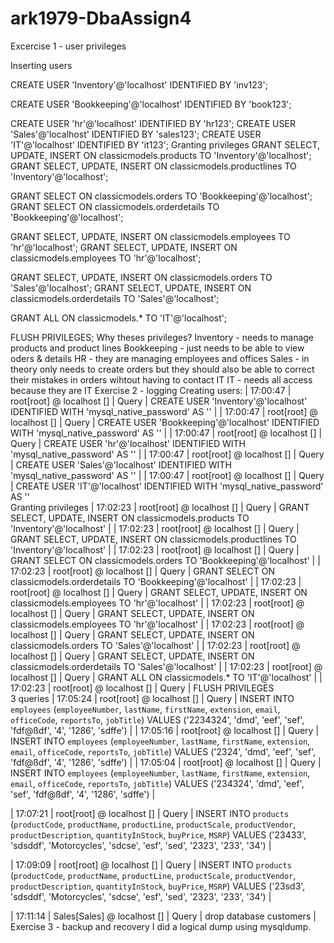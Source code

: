 # ark1979-DbaAssign4
Excercise 1 - user privileges

Inserting users

CREATE USER 'Inventory'@'localhost' IDENTIFIED BY 'inv123';

CREATE USER 'Bookkeeping'@'localhost' IDENTIFIED BY 'book123';

CREATE USER 'hr'@'localhost' IDENTIFIED BY 'hr123';
CREATE USER 'Sales'@'localhost' IDENTIFIED BY 'sales123';
CREATE USER 'IT'@'localhost' IDENTIFIED BY 'it123';
Granting privileges
GRANT SELECT, UPDATE, INSERT  ON classicmodels.products TO 'Inventory'@'localhost';
GRANT SELECT, UPDATE, INSERT  ON classicmodels.productlines TO 'Inventory'@'localhost';

GRANT SELECT ON classicmodels.orders TO 'Bookkeeping'@'localhost';
GRANT SELECT ON classicmodels.orderdetails TO 'Bookkeeping'@'localhost';

GRANT SELECT, UPDATE, INSERT ON classicmodels.employees TO 'hr'@'localhost';
GRANT SELECT, UPDATE, INSERT ON classicmodels.employees TO 'hr'@'localhost';

GRANT SELECT, UPDATE, INSERT ON classicmodels.orders TO 'Sales'@'localhost';
GRANT SELECT, UPDATE, INSERT ON classicmodels.orderdetails TO 'Sales'@'localhost';

GRANT ALL ON classicmodels.* TO 'IT'@'localhost';

FLUSH PRIVILEGES;
Why theses privileges?
Inventory - needs to manage products and product lines
Bookkeeping - just needs to be able to view oders & details
HR - they are managing employees and offices
Sales - in theory only needs to create orders but they should also be able to correct their mistakes in orders wihtout having to contact IT
IT - needs all access because they are IT
Exercise 2 - logging
Creating users:
| 17:00:47 | root[root] @ localhost []   | Query        | CREATE USER 'Inventory'@'localhost' IDENTIFIED WITH 'mysql_native_password' AS '<secret>'                                              |
| 17:00:47 | root[root] @ localhost []   | Query        | CREATE USER 'Bookkeeping'@'localhost' IDENTIFIED WITH 'mysql_native_password' AS '<secret>'                                            |
| 17:00:47 | root[root] @ localhost []   | Query        | CREATE USER 'hr'@'localhost' IDENTIFIED WITH 'mysql_native_password' AS '<secret>'                                                     |
| 17:00:47 | root[root] @ localhost []   | Query        | CREATE USER 'Sales'@'localhost' IDENTIFIED WITH 'mysql_native_password' AS '<secret>'                                                  |
| 17:00:47 | root[root] @ localhost []   | Query        | CREATE USER 'IT'@'localhost' IDENTIFIED WITH 'mysql_native_password' AS '<secret>'  
Granting privileges
| 17:02:23 | root[root] @ localhost []             | Query        | GRANT SELECT, UPDATE, INSERT  ON classicmodels.products TO 'Inventory'@'localhost'                                                     |
| 17:02:23 | root[root] @ localhost []             | Query        | GRANT SELECT, UPDATE, INSERT  ON classicmodels.productlines TO 'Inventory'@'localhost'                                                 |
| 17:02:23 | root[root] @ localhost []             | Query        | GRANT SELECT ON classicmodels.orders TO 'Bookkeeping'@'localhost'                                                                      |
| 17:02:23 | root[root] @ localhost []             | Query        | GRANT SELECT ON classicmodels.orderdetails TO 'Bookkeeping'@'localhost'                                                                |
| 17:02:23 | root[root] @ localhost []             | Query        | GRANT SELECT, UPDATE, INSERT ON classicmodels.employees TO 'hr'@'localhost'                                                            |
| 17:02:23 | root[root] @ localhost []             | Query        | GRANT SELECT, UPDATE, INSERT ON classicmodels.employees TO 'hr'@'localhost'                                                            |
| 17:02:23 | root[root] @ localhost []             | Query        | GRANT SELECT, UPDATE, INSERT ON classicmodels.orders TO 'Sales'@'localhost'                                                            |
| 17:02:23 | root[root] @ localhost []             | Query        | GRANT SELECT, UPDATE, INSERT ON classicmodels.orderdetails TO 'Sales'@'localhost'                                                      |
| 17:02:23 | root[root] @ localhost []             | Query        | GRANT ALL ON classicmodels.* TO 'IT'@'localhost'                                                                                       |
| 17:02:23 | root[root] @ localhost []             | Query        | FLUSH PRIVILEGES  
3 queries
| 17:05:24 | root[root] @ localhost [] | Query        | INSERT INTO `employees` (`employeeNumber`, `lastName`, `firstName`, `extension`, `email`, `officeCode`, `reportsTo`, `jobTitle`) VALUES ('2234324', 'dmd', 'eef', 'sef', 'fdf@ßdf', '4', '1286', 'sdffe')  |
| 17:05:16 | root[root] @ localhost [] | Query        | INSERT INTO `employees` (`employeeNumber`, `lastName`, `firstName`, `extension`, `email`, `officeCode`, `reportsTo`, `jobTitle`) VALUES ('2324', 'dmd', 'eef', 'sef', 'fdf@ßdf', '4', '1286', 'sdffe')     |
| 17:05:04 | root[root] @ localhost [] | Query        | INSERT INTO `employees` (`employeeNumber`, `lastName`, `firstName`, `extension`, `email`, `officeCode`, `reportsTo`, `jobTitle`) VALUES ('234324', 'dmd', 'eef', 'sef', 'fdf@ßdf', '4', '1286', 'sdffe')  |

| 17:07:21 | root[root] @ localhost []             | Query        | INSERT INTO `products` (`productCode`, `productName`, `productLine`, `productScale`, `productVendor`, `productDescription`, `quantityInStock`, `buyPrice`, `MSRP`) VALUES ('23433', 'sdsddf', 'Motorcycles', 'sdcse', 'esf', 'sed', '2323', '233', '34') |

| 17:09:09 | root[root] @ localhost []             | Query        | INSERT INTO `products` (`productCode`, `productName`, `productLine`, `productScale`, `productVendor`, `productDescription`, `quantityInStock`, `buyPrice`, `MSRP`) VALUES ('23sd3', 'sdsddf', 'Motorcycles', 'sdcse', 'esf', 'sed', '2323', '233', '34')                                                                                                                                                                                                                                                                                                               |


| 17:11:14 | Sales[Sales] @ localhost [] | Query        | drop database customers                                                                                                                |
Exercise 3 - backup and recovery
I did a logical dump using mysqldump.
